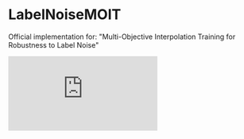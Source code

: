 # LabelNoiseMOIT
Official implementation for: "Multi-Objective Interpolation Training for Robustness to Label Noise"




![couldn't find image](https://github.com/DiegoOrtego/LabelNoiseMOIT/overview.pdf)

